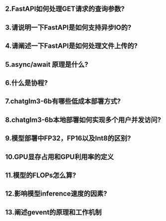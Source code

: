 ## 2.FastAPI如何处理GET请求的查询参数?

## 3.请说明一下FastAPI是如何支持异步IO的?

## 4.请阐述一下FastAPI是如何处理文件上传的?

## 5.async/await 原理是什么?

## 6.什么是协程?

## 7.chatglm3-6b有哪些低成本部署方式?

## 8.chatglm3-6b本地部署如何实现多个用户并发访问?

## 9.模型部署中FP32，FP16以及Int8的区别?

## 10.GPU显存占用和GPU利用率的定义

## 11.模型的FLOPs怎么算?

## 12.影响模型inference速度的因素?

## 13.阐述gevent的原理和工作机制

